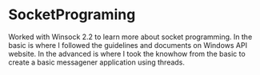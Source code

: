 # SocketPrograming

Worked with Winsock 2.2 to learn more about socket programming.
In the basic is where I followed the guidelines and documents on Windows API website.
In the advanced is where I took the knowhow from the basic to create a basic messagener application using threads.